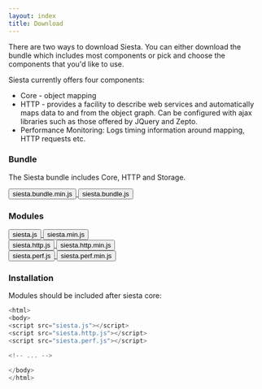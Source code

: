 ```yaml
---
layout: index
title: Download
---
```


There are two ways to download Siesta. You can either download the bundle which includes most components or pick and choose
the components that you'd like to use. 

Siesta currently offers four components:

* Core - object mapping
* HTTP - provides a facility to describe web services and automatically maps data to and from the object graph. Can be configured with ajax libraries such as those offered by JQuery and Zepto.
* Performance Monitoring: Logs timing information around mapping, HTTP requests etc.

### Bundle
  
The Siesta bundle includes Core, HTTP and Storage.

<div class="row btn-row">
    <a class="download" href="https://github.com/mtford90/siesta/releases/download/{{site.version}}/siesta.bundle.min.js">
        <button class="btn">siesta.bundle.min.js</button>
    </a>
    <a class="download" href="https://github.com/mtford90/siesta/releases/download/{{site.version}}/siesta.bundle.js">
        <button class="btn">siesta.bundle.js</button>
    </a>
</div>

### Modules

<div class="row btn-row">
    <a class="download" href="https://github.com/mtford90/siesta/releases/download/{{site.version}}/siesta.js">
        <button class="btn">siesta.js</button>
    </a>
    <a class="download" href="https://github.com/mtford90/siesta/releases/download/{{site.version}}/siesta.min.js">
        <button class="btn">siesta.min.js</button>
    </a>
</div>

<div class="row btn-row">
    <a class="download" href="https://github.com/mtford90/siesta/releases/download/{{site.version}}/siesta.http.js">
        <button class="btn">siesta.http.js</button>
    </a>
     <a class="download"href="https://github.com/mtford90/siesta/releases/download/{{site.version}}/siesta.http.min.js">
        <button class="btn">siesta.http.min.js</button>
     </a>
</div>

<div class="row btn-row">
    <a class="download" href="https://github.com/mtford90/siesta/releases/download/{{site.version}}/siesta.perf.js">
        <button class="btn">siesta.perf.js</button>
    </a>
    <a class="download" href="https://github.com/mtford90/siesta/releases/download/{{site.version}}/siesta.perf.min.js">
        <button class="btn">siesta.perf.min.js</button>
    </a>
</div>

### Installation

Modules should be included after siesta core:

```javascript
<html>
<body>
<script src="siesta.js"></script>
<script src="siesta.http.js"></script>
<script src="siesta.perf.js"></script>

<!-- ... -->

</body>
</html>
```